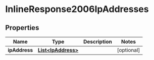 
# InlineResponse2006IpAddresses

## Properties
Name | Type | Description | Notes
------------ | ------------- | ------------- | -------------
**ipAddress** | [**List&lt;IpAddress&gt;**](IpAddress.md) |  |  [optional]



